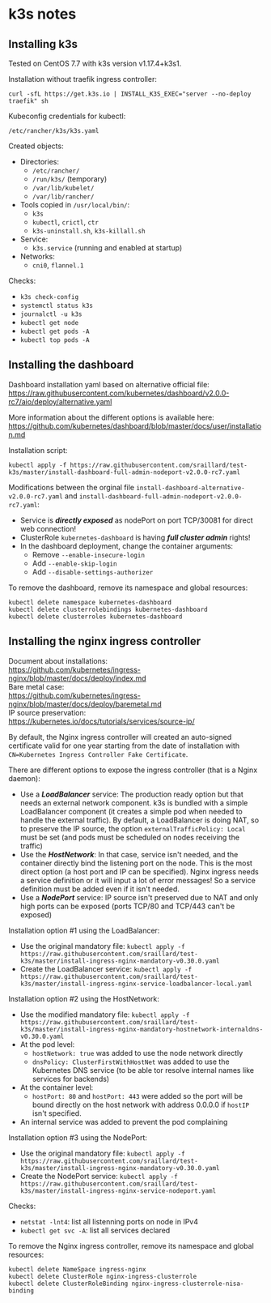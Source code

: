 k3s notes
=========

Installing k3s
--------------

Tested on CentOS 7.7 with k3s version v1.17.4+k3s1.

Installation without traefik ingress controller:
```
curl -sfL https://get.k3s.io | INSTALL_K3S_EXEC="server --no-deploy traefik" sh
```

Kubeconfig credentials for kubectl:
```
/etc/rancher/k3s/k3s.yaml
```

Created objects:
* Directories:
  - `/etc/rancher/`
  - `/run/k3s/` (temporary)
  - `/var/lib/kubelet/`
  - `/var/lib/rancher/`
* Tools copied in `/usr/local/bin/`:
  - `k3s`
  - `kubectl`, `crictl`, `ctr`
  - `k3s-uninstall.sh`, `k3s-killall.sh`
* Service:
  - `k3s.service` (running and enabled at startup)
* Networks:
  - `cni0`, `flannel.1`

Checks:
* `k3s check-config`
* `systemctl status k3s`
* `journalctl -u k3s`
* `kubectl get node`
* `kubectl get pods -A`
* `kubectl top pods -A`

Installing the dashboard
------------------------

Dashboard installation yaml based on alternative official file:  
https://raw.githubusercontent.com/kubernetes/dashboard/v2.0.0-rc7/aio/deploy/alternative.yaml

More information about the different options is available here:  
https://github.com/kubernetes/dashboard/blob/master/docs/user/installation.md

Installation script:  
```
kubectl apply -f https://raw.githubusercontent.com/sraillard/test-k3s/master/install-dashboard-full-admin-nodeport-v2.0.0-rc7.yaml
```

Modifications between the orginal file `install-dashboard-alternative-v2.0.0-rc7.yaml` and `install-dashboard-full-admin-nodeport-v2.0.0-rc7.yaml`:
* Service is ***directly exposed*** as nodePort on port TCP/30081 for direct web connection!
* ClusterRole `kubernetes-dashboard` is having ***full cluster admin*** rights!
* In the dashboard deployment, change the container arguments:
  - Remove `--enable-insecure-login`
  - Add `--enable-skip-login`
  - Add `--disable-settings-authorizer`

To remove the dashboard, remove its namespace and global resources:
```
kubectl delete namespace kubernetes-dashboard
kubectl delete clusterrolebindings kubernetes-dashboard
kubectl delete clusterroles kubernetes-dashboard
```

Installing the nginx ingress controller
---------------------------------------

Document about installations:  
https://github.com/kubernetes/ingress-nginx/blob/master/docs/deploy/index.md  
Bare metal case:  
https://github.com/kubernetes/ingress-nginx/blob/master/docs/deploy/baremetal.md  
IP source preservation:  
https://kubernetes.io/docs/tutorials/services/source-ip/  

By default, the Nginx ingress controller will created an auto-signed certificate valid for one year starting from the date of installation with `CN=Kubernetes Ingress Controller Fake Certificate`.

There are different options to expose the ingress controller (that is a Nginx daemon):
* Use a ***LoadBalancer*** service: The production ready option but that needs an external network component. k3s is bundled with a simple LoadBalancer component (it creates a simple pod when needed to handle the external traffic). By default, a LoadBalancer is doing NAT, so to preserve the IP source, the option `externalTrafficPolicy: Local` must be set (and pods must be scheduled on nodes receiving the traffic)
* Use the ***HostNetwork***: In that case, service isn't needed, and the container directly bind the listening port on the node. This is the most direct option (a host port and IP can be specified). Nginx ingress needs a service definition or it will input a lot of error messages! So a service definition must be added even if it isn't needed.
* Use a ***NodePort*** service: IP source isn't preserved due to NAT and only high ports can be exposed (ports TCP/80 and TCP/443 can't be exposed)

Installation option #1 using the LoadBalancer:
* Use the original mandatory file: `kubectl apply -f https://raw.githubusercontent.com/sraillard/test-k3s/master/install-ingress-nginx-mandatory-v0.30.0.yaml`
* Create the LoadBalancer service: `kubectl apply -f https://raw.githubusercontent.com/sraillard/test-k3s/master/install-ingress-nginx-service-loadbalancer-local.yaml`

Installation option #2 using the HostNetwork:
* Use the modified mandatory file: `kubectl apply -f https://raw.githubusercontent.com/sraillard/test-k3s/master/install-ingress-nginx-mandatory-hostnetwork-internaldns-v0.30.0.yaml`
* At the pod level:
  - `hostNetwork: true` was added to use the node network directly
  - `dnsPolicy: ClusterFirstWithHostNet` was added to use the Kubernetes DNS service (to be able tor resolve internal names like services for backends)
* At the container level:
  - `hostPort: 80`  and `hostPort: 443` were added so the port will be bound directly on the host network with address 0.0.0.0 if `hostIP` isn't specified.
* An internal service was added to prevent the pod complaining

Installation option #3 using the NodePort:
* Use the original mandatory file: `kubectl apply -f https://raw.githubusercontent.com/sraillard/test-k3s/master/install-ingress-nginx-mandatory-v0.30.0.yaml`
* Create the NodePort service: `kubectl apply -f https://raw.githubusercontent.com/sraillard/test-k3s/master/install-ingress-nginx-service-nodeport.yaml`

Checks:
* `netstat -lnt4`: list all listenning ports on node in IPv4
* `kubectl get svc -A`: list all services declared

To remove the Nginx ingress controller, remove its namespace and global resources:
```
kubectl delete NameSpace ingress-nginx
kubectl delete ClusterRole nginx-ingress-clusterrole
kubectl delete ClusterRoleBinding nginx-ingress-clusterrole-nisa-binding
```
